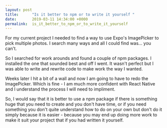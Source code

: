 ```yaml
---
layout: post
title:      "Is it better to npm or to write it yourself "
date:       2019-03-11 14:34:00 +0000
permalink:  is_it_better_to_npm_or_to_write_it_yourself
---
```



For my current project I needed to find a way to use Expo's ImagePicker to pick multiple photos.  I search many ways and all I could find was... you can't.

So I searched for work arounds and found a couple of npm packages.  I installed the one that sounded best and off I went.  It wasn't perfect but I was able to write and rewrite code to make work the way I wanted.

Weeks later I hit a bit of a wall and now I am going to have to redo the ImagePicker.  Which is fine - I am much more confident with React Native and I understand the process I will need to impliment.

So, I would say that it is better to use a npm package if there is something huge that you need to create and you don't have time, or if you need something you don't quite understand how to do on your own but don't do it simply because it is easier - because you may end up doing more work to make it suit your project that if you had written it yourself.
